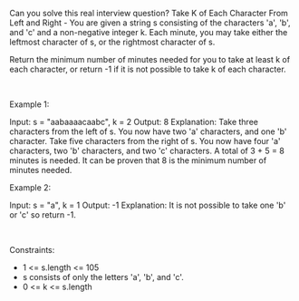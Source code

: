Can you solve this real interview question? Take K of Each Character From Left and Right - You are given a string s consisting of the characters 'a', 'b', and 'c' and a non-negative integer k. Each minute, you may take either the leftmost character of s, or the rightmost character of s.

Return the minimum number of minutes needed for you to take at least k of each character, or return -1 if it is not possible to take k of each character.

 

Example 1:


Input: s = "aabaaaacaabc", k = 2
Output: 8
Explanation: 
Take three characters from the left of s. You now have two 'a' characters, and one 'b' character.
Take five characters from the right of s. You now have four 'a' characters, two 'b' characters, and two 'c' characters.
A total of 3 + 5 = 8 minutes is needed.
It can be proven that 8 is the minimum number of minutes needed.


Example 2:


Input: s = "a", k = 1
Output: -1
Explanation: It is not possible to take one 'b' or 'c' so return -1.


 

Constraints:

 * 1 <= s.length <= 105
 * s consists of only the letters 'a', 'b', and 'c'.
 * 0 <= k <= s.length